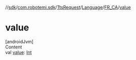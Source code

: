 //[sdk](../../../../../index.md)/[com.robotemi.sdk](../../../index.md)/[TtsRequest](../../index.md)/[Language](../index.md)/[FR_CA](index.md)/[value](value.md)



# value  
[androidJvm]  
Content  
val [value](value.md): [Int](https://kotlinlang.org/api/latest/jvm/stdlib/kotlin/-int/index.html)  



